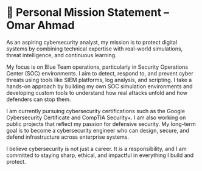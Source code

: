 # 🧭 Personal Mission Statement – Omar Ahmad

As an aspiring cybersecurity analyst, my mission is to protect digital systems by combining technical expertise with real-world simulations, threat intelligence, and continuous learning.

My focus is on Blue Team operations, particularly in Security Operations Center (SOC) environments. I aim to detect, respond to, and prevent cyber threats using tools like SIEM platforms, log analysis, and scripting. I take a hands-on approach by building my own SOC simulation environments and developing custom tools to understand how real attacks unfold and how defenders can stop them.

I am currently pursuing cybersecurity certifications such as the Google Cybersecurity Certificate and CompTIA Security+. I am also working on public projects that reflect my passion for defensive security. My long-term goal is to become a cybersecurity engineer who can design, secure, and defend infrastructure across enterprise systems.

I believe cybersecurity is not just a career. It is a responsibility, and I am committed to staying sharp, ethical, and impactful in everything I build and protect.
